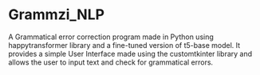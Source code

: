 # Grammzi_NLP
A Grammatical error correction program made in Python using happytransformer library and a fine-tuned version of t5-base model.
It provides a simple User Interface made using the customtkinter library and allows the user to input text and check for grammatical errors. 
